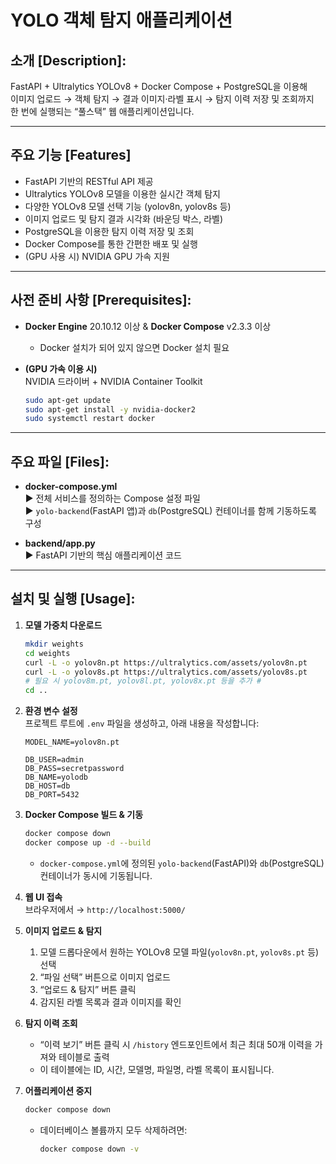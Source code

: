 # YOLO 객체 탐지 애플리케이션

## 소개 [Description]:
FastAPI + Ultralytics YOLOv8 + Docker Compose + PostgreSQL을 이용해  
이미지 업로드 → 객체 탐지 → 결과 이미지·라벨 표시 → 탐지 이력 저장 및 조회까지  
한 번에 실행되는 “풀스택” 웹 애플리케이션입니다.

---

## 주요 기능 [Features]
- FastAPI 기반의 RESTful API 제공  
- Ultralytics YOLOv8 모델을 이용한 실시간 객체 탐지  
- 다양한 YOLOv8 모델 선택 기능 (yolov8n, yolov8s 등)  
- 이미지 업로드 및 탐지 결과 시각화 (바운딩 박스, 라벨)  
- PostgreSQL을 이용한 탐지 이력 저장 및 조회  
- Docker Compose를 통한 간편한 배포 및 실행  
- (GPU 사용 시) NVIDIA GPU 가속 지원  

---

## 사전 준비 사항 [Prerequisites]:
- **Docker Engine** 20.10.12 이상 & **Docker Compose** v2.3.3 이상  
  - Docker 설치가 되어 있지 않으면 Docker 설치 필요  

- **(GPU 가속 이용 시)**  
  NVIDIA 드라이버 + NVIDIA Container Toolkit  
  ```bash
  sudo apt-get update
  sudo apt-get install -y nvidia-docker2
  sudo systemctl restart docker
  ```

---

## 주요 파일 [Files]:
- **docker-compose.yml**  
  ▶ 전체 서비스를 정의하는 Compose 설정 파일  
  ▶ `yolo-backend`(FastAPI 앱)과 `db`(PostgreSQL) 컨테이너를 함께 기동하도록 구성

- **backend/app.py**  
  ▶ FastAPI 기반의 핵심 애플리케이션 코드

---

## 설치 및 실행 [Usage]:
1. **모델 가중치 다운로드**  
   ```bash
   mkdir weights
   cd weights
   curl -L -o yolov8n.pt https://ultralytics.com/assets/yolov8n.pt
   curl -L -o yolov8s.pt https://ultralytics.com/assets/yolov8s.pt
   # 필요 시 yolov8m.pt, yolov8l.pt, yolov8x.pt 등을 추가 #
   cd ..
   ```

2. **환경 변수 설정**  
   프로젝트 루트에 `.env` 파일을 생성하고, 아래 내용을 작성합니다:  
   ```env
   MODEL_NAME=yolov8n.pt

   DB_USER=admin
   DB_PASS=secretpassword
   DB_NAME=yolodb
   DB_HOST=db
   DB_PORT=5432
   ```

3. **Docker Compose 빌드 & 기동**  
   ```bash
   docker compose down
   docker compose up -d --build
   ```
   - `docker-compose.yml`에 정의된 `yolo-backend`(FastAPI)와 `db`(PostgreSQL) 컨테이너가 동시에 기동됩니다.

4. **웹 UI 접속**  
   브라우저에서 → `http://localhost:5000/`

5. **이미지 업로드 & 탐지**  
   1. 모델 드롭다운에서 원하는 YOLOv8 모델 파일(`yolov8n.pt`, `yolov8s.pt` 등) 선택  
   2. “파일 선택” 버튼으로 이미지 업로드  
   3. “업로드 & 탐지” 버튼 클릭  
   4. 감지된 라벨 목록과 결과 이미지를 확인

6. **탐지 이력 조회**  
   - “이력 보기” 버튼 클릭 시 `/history` 엔드포인트에서 최근 최대 50개 이력을 가져와 테이블로 출력  
   - 이 테이블에는 ID, 시간, 모델명, 파일명, 라벨 목록이 표시됩니다.

7. **어플리케이션 중지**  
   ```bash
   docker compose down
   ```
   - 데이터베이스 볼륨까지 모두 삭제하려면:  
     ```bash
     docker compose down -v
     ```
